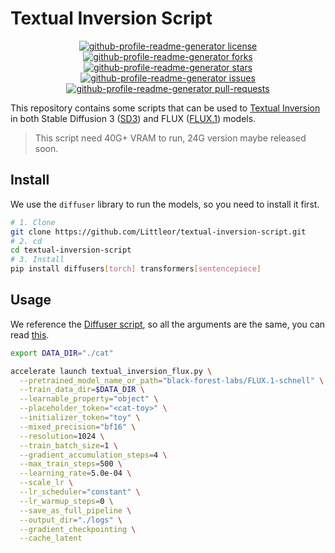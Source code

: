 # Textual Inversion Script

<p align="center">
<a href="https://github.com/Littleor/textual-inversion-script/blob/master/LICENSE" target="blank">
<img src="https://img.shields.io/github/license/Littleor/textual-inversion-script?style=flat-square" alt="github-profile-readme-generator license" />
</a>
<a href="https://github.com/Littleor/textual-inversion-script/fork" target="blank">
<img src="https://img.shields.io/github/forks/Littleor/textual-inversion-script?style=flat-square" alt="github-profile-readme-generator forks"/>
</a>
<a href="https://github.com/Littleor/textual-inversion-script/stargazers" target="blank">
<img src="https://img.shields.io/github/stars/Littleor/textual-inversion-script?style=flat-square" alt="github-profile-readme-generator stars"/>
</a>
<a href="https://github.com/Littleor/textual-inversion-script/issues" target="blank">
<img src="https://img.shields.io/github/issues/Littleor/textual-inversion-script?style=flat-square" alt="github-profile-readme-generator issues"/>
</a>
<a href="https://github.com/Littleor/textual-inversion-script/pulls" target="blank">
<img src="https://img.shields.io/github/issues-pr/Littleor/textual-inversion-script?style=flat-square" alt="github-profile-readme-generator pull-requests"/>
</a>
</p>



This repository contains some scripts that can be used to [Textual Inversion](https://github.com/rinongal/textual_inversion) in both Stable Diffusion 3 ([SD3](https://huggingface.co/stabilityai/stable-diffusion-3-medium)) and FLUX ([FLUX.1](https://huggingface.co/black-forest-labs/FLUX.1-dev)) models.

> This script need 40G+ VRAM to run, 24G version maybe released soon.

## Install

We use the `diffuser` library to run the models, so you need to install it first.

```bash
# 1. Clone
git clone https://github.com/Littleor/textual-inversion-script.git
# 2. cd 
cd textual-inversion-script
# 3. Install
pip install diffusers[torch] transformers[sentencepiece] 
```

## Usage

We reference the [Diffuser script](https://github.com/huggingface/diffusers/blob/main/examples/textual_inversion/textual_inversion_sdxl.py), so all the arguments are the same, you can read [this](https://github.com/huggingface/diffusers/blob/main/examples/textual_inversion/README_sdxl.md).

```bash
export DATA_DIR="./cat"

accelerate launch textual_inversion_flux.py \
  --pretrained_model_name_or_path="black-forest-labs/FLUX.1-schnell" \
  --train_data_dir=$DATA_DIR \
  --learnable_property="object" \
  --placeholder_token="<cat-toy>" \
  --initializer_token="toy" \
  --mixed_precision="bf16" \
  --resolution=1024 \
  --train_batch_size=1 \
  --gradient_accumulation_steps=4 \
  --max_train_steps=500 \
  --learning_rate=5.0e-04 \
  --scale_lr \
  --lr_scheduler="constant" \
  --lr_warmup_steps=0 \
  --save_as_full_pipeline \
  --output_dir="./logs" \
  --gradient_checkpointing \
  --cache_latent
```

